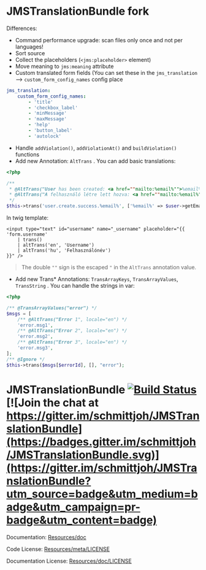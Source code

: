 JMSTranslationBundle fork
=========================

Differences:

- Command performance upgrade: scan files only once and not per languages!
- Sort source
- Collect the placeholders (`<jms:placeholder>` element)
- Move meaning to `jms:meaning` attribute
- Custom translated form fields (You can set these in the `jms_translation` --> `custom_form_config_names` config place

```yml
jms_translation:
    custom_form_config_names:
        - 'title'
        - 'checkbox_label'
        - 'minMessage'
        - 'maxMessage'
        - 'help'
        - 'button_label'
        - 'autolock'
```

- Handle `addViolation()`, `addViolationAt()` and `buildViolation()` functions
- Add new Annotation: `AltTrans` . You can add basic translations:

```php
<?php

/**
 * @AltTrans("User has been created: <a href=""mailto:%email%"">%email%</a>", locale="en")
 * @AltTrans("A felhasználó létre lett hozva: <a href=""mailto:%email%"">%email%</a>", locale="hu")
 */
$this->trans('user.create.success.%email%', ['%email%' => $user->getEmail()]);
```

In twig template:

```twig
<input type="text" id="username" name="_username" placeholder="{{ 'form.username'
    | trans()
    | altTrans('en', 'Username')
    | altTrans('hu', 'Felhasználónév')
}}" />
```

> The double `""` sign is the escaped `"` in the `AltTrans` annotation value.

- Add new Trans* Annotations: `TransArrayKeys`, `TransArrayValues`, `TransString` . You can handle the strings in var:

```php
<?php

/** @TransArrayValues("error") */
$msgs = [
    /** @AltTrans("Error 1", locale="en") */
    'error.msg1',
    /** @AltTrans("Error 2", locale="en") */
    'error.msg2',
    /** @AltTrans("Error 3", locale="en") */
    'error.msg3',
];
/** @Ignore */
$this->trans($msgs[$errorId], [], "error");
```

JMSTranslationBundle [![Build Status](https://secure.travis-ci.org/schmittjoh/JMSTranslationBundle.png?branch=master)](http://travis-ci.org/schmittjoh/JMSTranslationBundle) [![Join the chat at https://gitter.im/schmittjoh/JMSTranslationBundle](https://badges.gitter.im/schmittjoh/JMSTranslationBundle.svg)](https://gitter.im/schmittjoh/JMSTranslationBundle?utm_source=badge&utm_medium=badge&utm_campaign=pr-badge&utm_content=badge)
====================

Documentation: 
[Resources/doc](http://jmsyst.com/bundles/JMSTranslationBundle)
    

Code License:
[Resources/meta/LICENSE](https://github.com/schmittjoh/JMSTranslationBundle/blob/master/Resources/meta/LICENSE)


Documentation License:
[Resources/doc/LICENSE](https://github.com/schmittjoh/JMSTranslationBundle/blob/master/Resources/doc/LICENSE)
